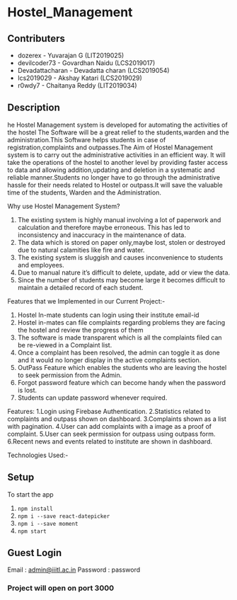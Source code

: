 # Hostel_Management

## Contributers
* dozerex - Yuvarajan G (LIT2019025)
* devilcoder73 - Govardhan Naidu (LCS2019017)
* Devadattacharan - Devadatta charan (LCS2019054)
* lcs2019029 - Akshay Katari (LCS2019029)
* r0wdy7 - Chaitanya Reddy (LIT2019034)

## Description
he Hostel Management system is developed for automating the activities of the hostel
The Software will be a great relief to the students,warden and the administration.This Software helps students in case of registration,complaints and outpasses.The Aim of Hostel Management system is to carry out the administrative activities in an efficient way. It will take the operations of the hostel to another level by providing faster access to data and allowing addition,updating and deletion in a systematic and reliable manner.Students no longer have to go through the administrative hassle for their needs related to Hostel or outpass.It will save the valuable time of the students, Warden and the Administration.

Why use Hostel Management System?
1. The existing system is highly manual involving a lot of paperwork and calculation and therefore maybe erroneous. This has led to inconsistency and inaccuracy in the maintenance of data.
2. The data which is stored on paper only,maybe lost, stolen or destroyed due to natural calamities like fire and water.
3. The existing system is sluggish and causes inconvenience to students and employees.
4. Due to manual nature it’s difficult to delete, update, add or view the data.
5. Since the number of students may become large it becomes difficult to maintain a detailed record of each student.

Features that we Implemented in our Current Project:-
1. Hostel In-mate students can login using their institute email-id
2. Hostel in-mates can file complaints regarding problems they are facing the hostel and review the progress of them
3. The software is made transparent which is all the complaints filed can be re-viewed in a Complaint list.
4. Once a complaint has been resolved, the admin can toggle it as done and it would no longer display in the active complaints section.
5. OutPass Feature which enables the students who are leaving the hostel to seek permission from the Admin.
6. Forgot password feature which can become handy when the password is lost.
7. Students can update password whenever required.

Features:
1.Login using Firebase Authentication.
2.Statistics related to complaints and outpass shown on dashboard.
3.Complaints shown as a list with pagination.
4.User can add complaints with a image as a proof of complaint.
5.User can seek permission for outpass using outpass form.
6.Recent news and events related to institute are shown in dashboard.

Technologies Used:-

## Setup
To start the app
1. `npm install`
2. `npm i --save react-datepicker`
3. `npm i --save moment`
4. `npm start`

## Guest Login
Email : admin@iiitl.ac.in
Password : password

### Project will open on port 3000
